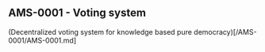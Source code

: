 ## AMS-0001 - Voting system

(Decentralized voting system for knowledge based pure democracy)[/AMS-0001/AMS-0001.md]
